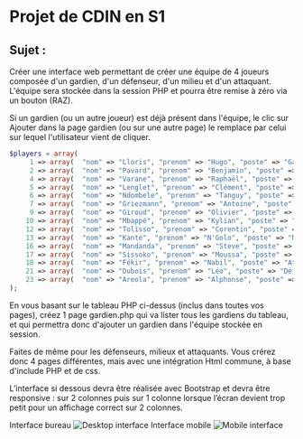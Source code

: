 # Projet de CDIN en S1

## Sujet :

Créer une interface web permettant de créer une équipe de 4 joueurs composée d'un gardien, d'un défenseur, d'un milieu et d'un attaquant.
L'équipe sera stockée dans la session PHP et pourra être remise à zéro via un bouton (RAZ).

Si un gardien (ou un autre joueur) est déjà présent dans l'équipe, le clic sur Ajouter dans la page gardien (ou sur une autre page) le remplace par celui sur lequel l'utilisateur vient de cliquer.

```php
$players = array(
     1 => array(  "nom" => "Lloris", "prenom" => "Hugo", "poste" => "Gardien"),
     2 => array(  "nom" => "Pavard", "prenom" => "Benjamin", "poste" => "Défenseur"),
     4 => array(  "nom" => "Varane", "prenom" => "Raphaël", "poste" => "Défenseur"),
     5 => array(  "nom" => "Lenglet", "prenom" => "Clément", "poste" => "Défenseur"),
     6 => array(  "nom" => "Ndombele", "prenom" => "Tanguy", "poste" => "Milieu"),
     7 => array(  "nom" => "Griezmann", "prenom" => "Antoine", "poste" => "Attaquant"),
     9 => array(  "nom" => "Giroud", "prenom" => "Olivier", "poste" => "Attaquant"),
    10 => array(  "nom" => "Mbappé", "prenom" => "Kylian", "poste" => "Attaquant"),
    12 => array(  "nom" => "Tolisso", "prenom" => "Corentin", "poste" => "Milieu"),
    13 => array(  "nom" => "Kanté", "prenom" => "N'Golo", "poste" => "Milieu"),
    16 => array(  "nom" => "Mandanda", "prenom" => "Steve", "poste" => "Gardien"),
    17 => array(  "nom" => "Sissoko", "prenom" => "Moussa", "poste" => "Milieu"),
    18 => array(  "nom" => "Fékir", "prenom" => "Nabil", "poste" => "Attaquant"),
    21 => array(  "nom" => "Dubois", "prenom" => "Léo", "poste" => "Défenseur"),
    23 => array(  "nom" => "Areola", "prenom" => "Alphonse", "poste" => "Gardien"),
);
```
 

En vous basant sur le tableau PHP ci-dessus (inclus dans toutes vos pages), créez 1 page gardien.php qui va lister tous les gardiens du tableau, et qui permettra donc d'ajouter un gardien dans l'équipe stockée en session.

Faites de même pour les défenseurs, milieux et attaquants. Vous crérez donc 4 pages différentes, mais avec une intégration Html commune, à base d'include PHP et de css.

L’interface si dessous devra être réalisée avec Bootstrap et devra être responsive : sur 2 colonnes puis sur 1 colonne lorsque l’écran devient trop petit pour un affichage correct sur 2 colonnes.

Interface bureau
![Desktop interface](https://i.ibb.co/dJXr14m/index.png)
Interface mobile
![Mobile interface](https://i.ibb.co/LvYpg4X/index2.png)